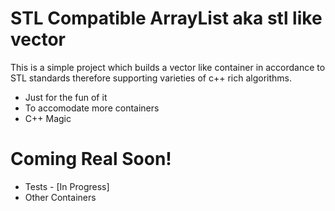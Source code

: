# STL Compatible ArrayList aka stl like vector

This is a simple project which builds a vector like container in accordance to STL standards therefore supporting varieties of c++ rich algorithms.

  - Just for the fun of it
  - To accomodate more containers
  - C++ Magic

# Coming Real Soon!

  - Tests - [In Progress]
  - Other Containers
